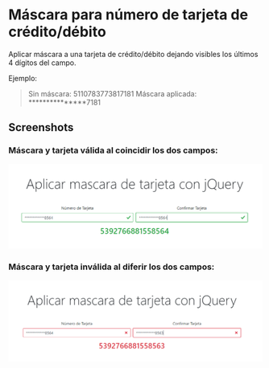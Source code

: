 # Máscara para número de tarjeta de crédito/débito

Aplicar máscara a una tarjeta de crédito/débito dejando visibles los últimos 4 dígitos del campo.

Ejemplo:
> Sin máscara:  5110783773817181
> Máscara aplicada:  \*\*\*\*\*\*\*\*\*\*\*\*\*\*\*7181



## Screenshots

### Máscara y tarjeta válida al coincidir los dos campos:

![](https://raw.githubusercontent.com/SiulGutierrez/mascara-tarjeta-jquery/master/screenshots/card_valida.png)

### Máscara y tarjeta inválida al diferir los dos campos:

![](https://raw.githubusercontent.com/SiulGutierrez/mascara-tarjeta-jquery/master/screenshots/card_invalida.png)



